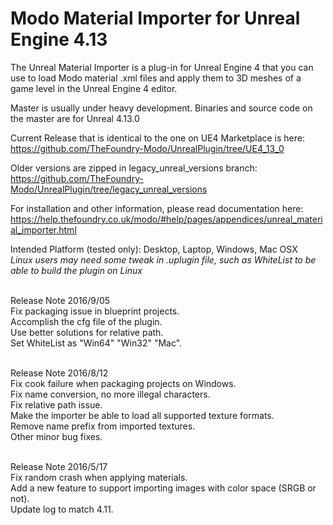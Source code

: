 # Modo Material Importer for Unreal Engine 4.13
  The Unreal Material Importer is a plug-in for Unreal Engine 4 that you can use to load Modo material .xml files and apply them to 3D meshes of a game level in the Unreal Engine 4 editor.
  
 Master is usually under heavy development. Binaries and source code on the master are for Unreal 4.13.0<br />
 
 Current Release that is identical to the one on UE4 Marketplace is here:<br />
 https://github.com/TheFoundry-Modo/UnrealPlugin/tree/UE4_13_0
 
 Older versions are zipped in legacy_unreal_versions branch:<br />
 https://github.com/TheFoundry-Modo/UnrealPlugin/tree/legacy_unreal_versions<br />
 
 For installation and other information, please read documentation here:<br />
 https://help.thefoundry.co.uk/modo/#help/pages/appendices/unreal_material_importer.html<br />
 
 Intended Platform (tested only): Desktop, Laptop, Windows, Mac OSX <br />
 _Linux users may need some tweak in .uplugin file, such as WhiteList to be able to build the plugin on Linux_ <br />
 
 <br>Release Note 2016/9/05</br>
 Fix packaging issue in blueprint projects.<br />
 Accomplish the cfg file of the plugin.<br />
 Use better solutions for relative path.<br />
 Set WhiteList as "Win64" "Win32" "Mac".<br />
 
 <br>Release Note 2016/8/12</br>
 Fix cook failure when packaging projects on Windows.<br />
 Fix name conversion, no more illegal characters.<br />
 Fix relative path issue.<br />
 Make the importer be able to load all supported texture formats.<br />
 Remove name prefix from imported textures.<br />
 Other minor bug fixes.<br />
 
 <br>Release Note 2016/5/17</br>
 Fix random crash when applying materials.<br />
 Add a new feature to support importing images with color space (SRGB or not).<br />
 Update log to match 4.11.<br />

